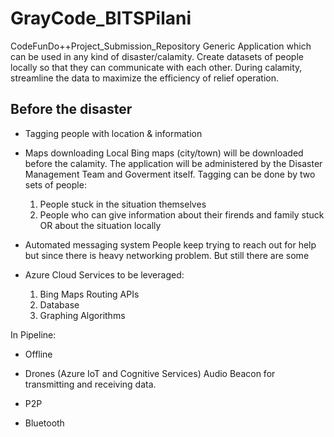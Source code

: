 # GrayCode_BITSPilani
CodeFunDo++Project_Submission_Repository
Generic Application which can be used in any kind of disaster/calamity. Create datasets of people locally so that they can communicate with each other. During calamity, streamline the data to maximize the efficiency of relief operation. 

## Before the disaster
* Tagging people with location & information

* Maps downloading
Local Bing maps (city/town) will be downloaded before the calamity. The application will be administered by the Disaster Management Team and Goverment itself.
Tagging can be done by two sets of people:
   1. People stuck in the situation themselves
   2. People who can give information about their firends and family stuck OR about the situation locally

* Automated messaging system
People keep trying to reach out for help but since there is heavy networking problem. But still there are some 

* Azure Cloud Services to be leveraged:
  1. Bing Maps Routing APIs
  2. Database
  3. Graphing Algorithms

In Pipeline:
* Offline
* Drones (Azure IoT and Cognitive Services)
Audio Beacon for transmitting and receiving data. 

* P2P
* Bluetooth
